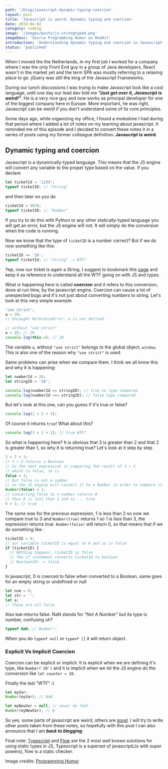 ```yaml
---
path: '/blog/javascript-dynamic-typing-coercion'
layout: post
title: 'Javascript is weird: Dynamic typing and coercion'
date: 2019-04-02
category: coding
image: '/images/posts/js-strongtyped.png'
imageDesc: 'Source Programming Humor on Reddit'
introduction: 'Understanding dynamic typing and coercion in Javascript. (Yeah Javascript is weird ... )'
status: 'published'
---
```


When I moved the the Netherlands, in my first job I worked for a company where I was the only Front End guy in a group of Java developers. React wasn't in the market yet and the term SPA was mostly referring to a relaxing place to go. jQuery was still the king of the Javascript Frameworks.

During our lunch discussions I was trying to make Javascript look like a cool language, until one day our lead dev told me **_"Just get over it, Javascript is weird!"_**. He is a very nice guy and now works as principal developer for one of the biggest company here in Europe. More important, he was right, Javascript can be weird if you don't understand some of its core principles.

Some days ago, while organizing my office, I found a moleskine I had during that period where I added a lot of notes on my learning about javascript. It reminded me of this episode and I decided to convert these notes it in a series of posts using my former colleague definition: **Javascript is weird**.

## Dynamic typing and coercion

Javascript is a dynamically-typed language. This means that the JS engine will convert any variable to the proper type based on the value. If you declare

```javascript
let ticketId = '1234';
typeof ticketID; // "String"
```

and then later on you do

```javascript
ticketId = 5678;
typeof ticketID; // "Number"
```

If you try to do this with Python or any other statically-typed language you will get an error, but the JS engine will not. It will simply do the conversion when the code is running.

Now we know that the type of `ticketID` is a number correct? But if we do now something like this:

```javascript
ticketID += '10';
typeof ticketId; // "String" -> WTF?
```

Yep, now our ticket is again a String. I suggest to bookmark this [page](https://getify.github.io/coercions-grid/) and keep it as reference to understand all the WTF going on with JS and types.

What is happening here is called **coercion** and it refers to this conversion, done at run time, by the javascript engine. Coercion can cause a lot of unexpected bugs and it's not just about converting numbers to string. Let's look at this very simple example

```javascript
'use strict';
a = 20;
// Uncaught ReferenceError: a is not defined

// without "use strict"
a = 20; // 20
console.log(this.a); // 20
```

The variable `a`, without `"use strict"` belongs to the global object, `window`.
This is also one of the reason why `"use strict"` is used.

Same problems can arise when we compare them. I think we all know this and why it is happening:

```javascript
let numberId = 20;
let stringID = '20';

console.log(numberId == stringID); // true no type compared
console.log(numberId === stringID); // false type compared
```

But let's look at this one, can you guess if it's true or false?

```javascript
console.log(1 < 2 < 3);
```

Of course it returns `true`! What about this?

```javascript
console.log(3 < 2 < 1); // true WTF?
```

So what is happening here? It is obvious that 3 is greater than 2 and that 2 is greater than 1, so why it is returning true?
Let's look at it step by step

```javascript
3 < 2 < 1;
// 3 < 2 returns a Boolean
// So the next expression is comparing the result of 3 < 2
// which is false, so is
false < 1;
// but false is not a number
// so the JS engine will convert it to a Number in order to compare it
Number(false) < 1;
// converting false to a number returns 0
// thus 0 is less than 1 and so ... true
0 < 1; // true
```

The same was for the previous expression, 1 is less than 2 so now we compare true to 3 and `Number(true)` returns 1 so 1 is less than 3, the expression returns true.
`Number(false)` will return 0, so that means that if we do something like :

```javascript
ticketID = 0;
// our variable ticketID is equal to 0 and so is false
if (ticketID) {
  // NOthing happens, ticketID is false
  // The if statement converts ticketID to boolean
  // Boolean(0) -> false
}
```

In javascript, 0 is coerced to false when converted to a Boolean, same goes for an empty string or undefined or null

```javascript
let num = 0;
let str = '';
let a;
// These are all false
```

Also `NaN` returns false. NaN stands for "Not A Number" but its type is number, confusing uh?

```javascript
typeof NaN; // Number!!
```

When you do `typeof null` or `typeof []` it will return object.

### Explicit Vs Implicit Coercion

Coercion can be explicit or implicit. It is explicit when we are defining it's type, like `Number('20')` and it is implicit when we let the JS engine do the conversion like `let counter = 20`.

Finally the last "WTF" :)

```javascript
let myVar;
Number(myVar); // NaN

let myNewVar = null; // never do that
Number(myNewVar); // 0
```

So yes, some parts of javascript are weird, others are [good](http://shop.oreilly.com/product/9780596517748.do).
I will try to write other posts taken from these notes, so hopefully with this post I can also announce that I am **_back to blogging_**.

Final note:
[Typescript](https://github.com/Microsoft/TypeScript) and [Flow](https://flow.org/) are the 2 most well known solutions for using static types in JS, Typescript is a superset of javascript(Js with super powers), flow is a static checker.

Image credits: [Programming Humor](https://www.reddit.com/r/ProgrammerHumor/comments/6vsv4g/javascript_meme/')
